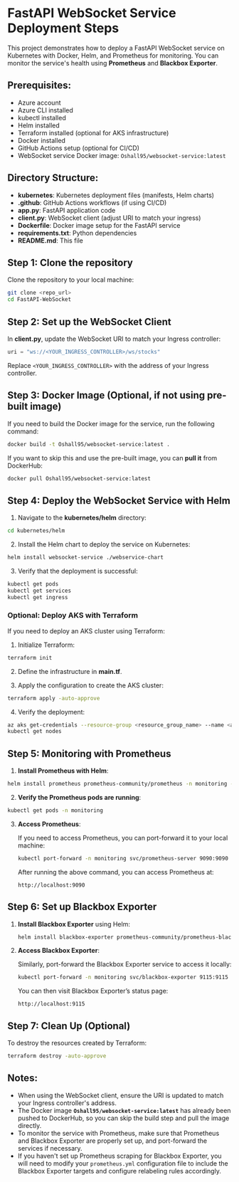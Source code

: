 
# FastAPI WebSocket Service Deployment Steps

This project demonstrates how to deploy a FastAPI WebSocket service on Kubernetes with Docker, Helm, and Prometheus for monitoring. You can monitor the service's health using **Prometheus** and **Blackbox Exporter**.

## Prerequisites:
- Azure account
- Azure CLI installed
- kubectl installed
- Helm installed
- Terraform installed (optional for AKS infrastructure)
- Docker installed
- GitHub Actions setup (optional for CI/CD)
- WebSocket service Docker image: `Oshall95/websocket-service:latest`

## Directory Structure:

- **kubernetes**: Kubernetes deployment files (manifests, Helm charts)
- **.github**: GitHub Actions workflows (if using CI/CD)
- **app.py**: FastAPI application code
- **client.py**: WebSocket client (adjust URI to match your ingress)
- **Dockerfile**: Docker image setup for the FastAPI service
- **requirements.txt**: Python dependencies
- **README.md**: This file

## Step 1: Clone the repository

Clone the repository to your local machine:

```bash
git clone <repo_url>
cd FastAPI-WebSocket
```

## Step 2: Set up the WebSocket Client

In **client.py**, update the WebSocket URI to match your Ingress controller:

```python
uri = "ws://<YOUR_INGRESS_CONTROLLER>/ws/stocks"
```

Replace `<YOUR_INGRESS_CONTROLLER>` with the address of your Ingress controller.

## Step 3: Docker Image (Optional, if not using pre-built image)

If you need to build the Docker image for the service, run the following command:

```bash
docker build -t Oshall95/websocket-service:latest .
```

If you want to skip this and use the pre-built image, you can **pull it** from DockerHub:

```bash
docker pull Oshall95/websocket-service:latest
```

## Step 4: Deploy the WebSocket Service with Helm

1. Navigate to the **kubernetes/helm** directory:

```bash
cd kubernetes/helm
```

2. Install the Helm chart to deploy the service on Kubernetes:

```bash
helm install websocket-service ./webservice-chart
```

3. Verify that the deployment is successful:

```bash
kubectl get pods
kubectl get services
kubectl get ingress
```

### Optional: Deploy AKS with Terraform

If you need to deploy an AKS cluster using Terraform:

1. Initialize Terraform:

```bash
terraform init
```

2. Define the infrastructure in **main.tf**.

3. Apply the configuration to create the AKS cluster:

```bash
terraform apply -auto-approve
```

4. Verify the deployment:

```bash
az aks get-credentials --resource-group <resource_group_name> --name <aks_cluster_name> --overwrite-existing
kubectl get nodes
```

## Step 5: Monitoring with Prometheus

1. **Install Prometheus with Helm**:

```bash
helm install prometheus prometheus-community/prometheus -n monitoring --create-namespace
```

2. **Verify the Prometheus pods are running**:

```bash
kubectl get pods -n monitoring
```

3. **Access Prometheus**:

   If you need to access Prometheus, you can port-forward it to your local machine:

   ```bash
   kubectl port-forward -n monitoring svc/prometheus-server 9090:9090
   ```

   After running the above command, you can access Prometheus at:

   ```
   http://localhost:9090
   ```

## Step 6: Set up Blackbox Exporter

1. **Install Blackbox Exporter** using Helm:

   ```bash
   helm install blackbox-exporter prometheus-community/prometheus-blackbox-exporter -n monitoring --create-namespace
   ```

2. **Access Blackbox Exporter**:

   Similarly, port-forward the Blackbox Exporter service to access it locally:

   ```bash
   kubectl port-forward -n monitoring svc/blackbox-exporter 9115:9115
   ```

   You can then visit Blackbox Exporter’s status page:

   ```
   http://localhost:9115
   ```

## Step 7: Clean Up (Optional)

To destroy the resources created by Terraform:

```bash
terraform destroy -auto-approve
```



## Notes:

- When using the WebSocket client, ensure the URI is updated to match your Ingress controller's address.
- The Docker image **`Oshall95/websocket-service:latest`** has already been pushed to DockerHub, so you can skip the build step and pull the image directly.
- To monitor the service with Prometheus, make sure that Prometheus and Blackbox Exporter are properly set up, and port-forward the services if necessary.
- If you haven't set up Prometheus scraping for Blackbox Exporter, you will need to modify your `prometheus.yml` configuration file to include the Blackbox Exporter targets and configure relabeling rules accordingly.
